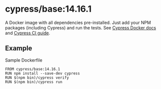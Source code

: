 <!-- WARNING: this file was autogenerated by generate-base-image.js -->
# cypress/base:14.16.1

A Docker image with all dependencies pre-installed.
Just add your NPM packages (including Cypress) and run the tests.
See [Cypress Docker docs](https://on.cypress.io/docker) and
[Cypress CI guide](https://on.cypress.io/ci).

## Example

Sample Dockerfile

```
FROM cypress/base:14.16.1
RUN npm install --save-dev cypress
RUN $(npm bin)/cypress verify
RUN $(npm bin)/cypress run
```
